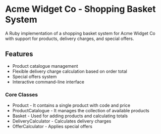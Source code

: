 # Acme Widget Co - Shopping Basket System

A Ruby implementation of a shopping basket system for Acme Widget Co with support for products, delivery charges, and special offers.

## Features

- Product catalogue management
- Flexible delivery charge calculation based on order total
- Special offers system
- Interactive command-line interface

### Core Classes

- Product - It contains a single product with code and price
- ProductCatalogue - It manages the collection of available products
- Basket - Used for adding products and calculating totals
- DeliveryCalculator - Calculates delivery charges
- OfferCalculator - Applies special offers
